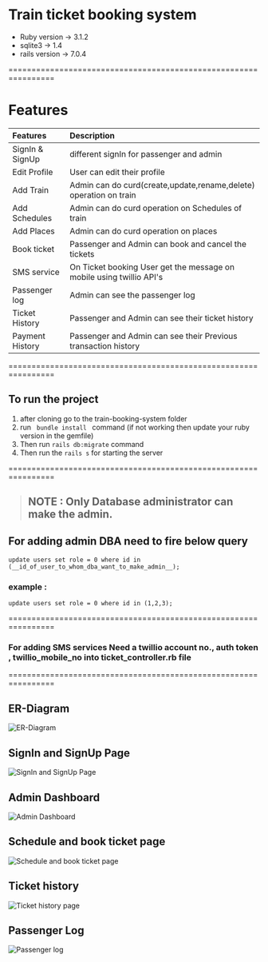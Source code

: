 # Train ticket booking system

*  Ruby version -> 3.1.2 
*  sqlite3 -> 1.4
*  rails version -> 7.0.4

================================================================

# Features 

| Features      | Description |
| :---        |    :---   |
| SignIn & SignUp      | different signIn for passenger and admin |
| Edit Profile      | User can edit their profile |
| Add Train      | Admin can do curd(create,update,rename,delete) operation on train  |
| Add Schedules      | Admin can do curd operation on Schedules of train  |
| Add Places      | Admin can do curd operation on places  |
| Book ticket      | Passenger and Admin can book and cancel the tickets  |
| SMS service      | On Ticket booking User get the message on mobile using twillio API's  |
| Passenger log      | Admin can see the passenger log  |
| Ticket History      | Passenger and Admin can see their ticket history  |
| Payment History      | Passenger and Admin can see their Previous transaction history  |


================================================================
## To run the project 
1) after cloning go to the train-booking-system folder
2) run 
`` 
    bundle install 
``
command (if not working then update your ruby version in the gemfile)
3) Then run
``
    rails db:migrate
``
command
4) Then run the 
``
    rails s
`` 
for starting the server 

================================================================

>## NOTE : Only Database administrator can make the admin.

## For adding admin DBA need to fire below query

``
    update users set role = 0 where id in (__id_of_user_to_whom_dba_want_to_make_admin__);
``
### example : 
``
    update users set role = 0 where id in (1,2,3);
``

================================================================

### For adding SMS services Need a twillio account no., auth token , twillio_mobile_no into ticket_controller.rb file

================================================================
## ER-Diagram
![ER-Diagram](https://user-images.githubusercontent.com/57848389/205338814-e540f5f0-16e5-4e6f-8ce0-3d1ed28be515.png)

## SignIn and SignUp Page
![SignIn and SignUp Page](https://user-images.githubusercontent.com/57848389/205338286-e7735b77-a8e0-4bf2-b841-5716ad5d09a2.jpg)

## Admin Dashboard
![Admin Dashboard](https://user-images.githubusercontent.com/57848389/205338338-286d5e66-ecb8-4f02-8324-36c5ed77c346.jpg)

## Schedule and book ticket page
![Schedule and book ticket page](https://user-images.githubusercontent.com/57848389/205338500-eba8ecbe-b11d-4f15-a100-0bf3df03bcf6.jpg)

## Ticket history
![Ticket history page](https://user-images.githubusercontent.com/57848389/205338758-893702d9-1331-4122-a87f-045c20d48ada.jpg)

## Passenger Log
![Passenger log](https://user-images.githubusercontent.com/57848389/205338685-8a5fa751-1859-4622-a2c9-1610ef111074.jpg)
